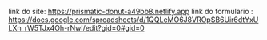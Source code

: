 link do site: https://prismatic-donut-a49bb8.netlify.app
link do  formulario : https://docs.google.com/spreadsheets/d/1QQLeMO6J8VROpSB6Uir6dtYxULXn_rW5TJx4Oh-rNwI/edit?gid=0#gid=0
